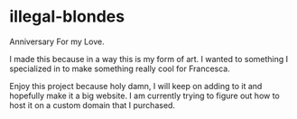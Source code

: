 # illegal-blondes
Anniversary For my Love.

I made this because in a way this is my form of art. I wanted to something I specialized in to make something really cool for Francesca.

Enjoy this project because holy damn, I will keep on adding to it and hopefully make it a big website.
I am currently trying to figure out how to host it on a custom domain that I purchased.
